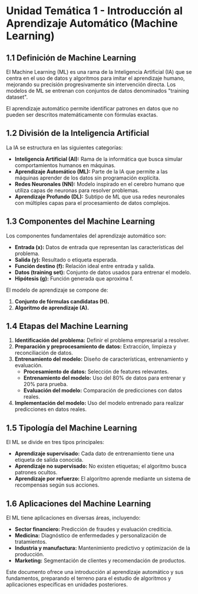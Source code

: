 # Unidad Temática 1 - Introducción al Aprendizaje Automático (Machine Learning)

## 1.1 Definición de Machine Learning

El Machine Learning (ML) es una rama de la Inteligencia Artificial (IA) que se centra en el uso de datos y algoritmos para imitar el aprendizaje humano, mejorando su precisión progresivamente sin intervención directa. Los modelos de ML se entrenan con conjuntos de datos denominados "training dataset".

El aprendizaje automático permite identificar patrones en datos que no pueden ser descritos matemáticamente con fórmulas exactas.

## 1.2 División de la Inteligencia Artificial

La IA se estructura en las siguientes categorías:
- **Inteligencia Artificial (AI):** Rama de la informática que busca simular comportamientos humanos en máquinas.
- **Aprendizaje Automático (ML):** Parte de la IA que permite a las máquinas aprender de los datos sin programación explícita.
- **Redes Neuronales (NN):** Modelo inspirado en el cerebro humano que utiliza capas de neuronas para resolver problemas.
- **Aprendizaje Profundo (DL):** Subtipo de ML que usa redes neuronales con múltiples capas para el procesamiento de datos complejos.

## 1.3 Componentes del Machine Learning

Los componentes fundamentales del aprendizaje automático son:
- **Entrada (x):** Datos de entrada que representan las características del problema.
- **Salida (y):** Resultado o etiqueta esperada.
- **Función destino (f):** Relación ideal entre entrada y salida.
- **Datos (training set):** Conjunto de datos usados para entrenar el modelo.
- **Hipótesis (g):** Función generada que aproxima f.

El modelo de aprendizaje se compone de:
1. **Conjunto de fórmulas candidatas (H).**
2. **Algoritmo de aprendizaje (A).**

## 1.4 Etapas del Machine Learning

1. **Identificación del problema:** Definir el problema empresarial a resolver.
2. **Preparación y preprocesamiento de datos:** Extracción, limpieza y reconciliación de datos.
3. **Entrenamiento del modelo:** Diseño de características, entrenamiento y evaluación.
   - **Procesamiento de datos:** Selección de features relevantes.
   - **Entrenamiento del modelo:** Uso del 80% de datos para entrenar y 20% para prueba.
   - **Evaluación del modelo:** Comparación de predicciones con datos reales.
4. **Implementación del modelo:** Uso del modelo entrenado para realizar predicciones en datos reales.

## 1.5 Tipología del Machine Learning

El ML se divide en tres tipos principales:
- **Aprendizaje supervisado:** Cada dato de entrenamiento tiene una etiqueta de salida conocida.
- **Aprendizaje no supervisado:** No existen etiquetas; el algoritmo busca patrones ocultos.
- **Aprendizaje por refuerzo:** El algoritmo aprende mediante un sistema de recompensas según sus acciones.

## 1.6 Aplicaciones del Machine Learning

El ML tiene aplicaciones en diversas áreas, incluyendo:
- **Sector financiero:** Predicción de fraudes y evaluación crediticia.
- **Medicina:** Diagnóstico de enfermedades y personalización de tratamientos.
- **Industria y manufactura:** Mantenimiento predictivo y optimización de la producción.
- **Marketing:** Segmentación de clientes y recomendación de productos.

Este documento ofrece una introducción al aprendizaje automático y sus fundamentos, preparando el terreno para el estudio de algoritmos y aplicaciones específicas en unidades posteriores.

